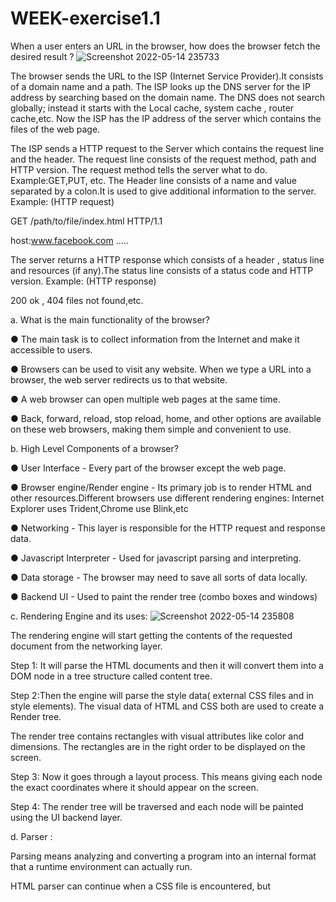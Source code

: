 # WEEK-exercise1.1


When a user enters an URL in the browser, how does the browser fetch the desired result ?
![Screenshot 2022-05-14 235733](https://user-images.githubusercontent.com/93928124/168444401-4dbdff76-e2b6-4a1c-8e1d-b80145e068c7.png)

The browser sends the URL to the ISP (Internet Service Provider).It consists of a domain name and a path. The ISP looks up the DNS server for the IP address by searching based on the domain name. The DNS does not search globally; instead it starts with the Local cache, system cache , router cache,etc. Now the ISP has the IP address of the server which contains the files of the web page.

The ISP sends a HTTP request to the Server which contains the request line and the header. The request line consists of the request method, path and HTTP version. The request method tells the server what to do. Example:GET,PUT, etc. The Header line consists of a name and value separated by a colon.It is used to give additional information to the server. Example: (HTTP request)

GET /path/to/file/index.html HTTP/1.1

host:www.facebook.com …..

The server returns a HTTP response which consists of a header , status line and resources (if any).The status line consists of a status code and HTTP version. Example: (HTTP response)

200 ok , 404 files not found,etc.

a. What is the main functionality of the browser?

● The main task is to collect information from the Internet and make it accessible to users.

● Browsers can be used to visit any website. When we type a URL into a browser, the web server redirects us to that website.

● A web browser can open multiple web pages at the same time.

● Back, forward, reload, stop reload, home, and other options are available on these web browsers, making them simple and convenient to use.

b. High Level Components of a browser?

● User Interface - Every part of the browser except the web page.

● Browser engine/Render engine - Its primary job is to render HTML and other resources.Different browsers use different rendering engines: Internet Explorer uses Trident,Chrome use Blink,etc

● Networking - This layer is responsible for the HTTP request and response data.

● Javascript Interpreter - Used for javascript parsing and interpreting.

● Data storage - The browser may need to save all sorts of data locally.

● Backend UI - Used to paint the render tree (combo boxes and windows)

c. Rendering Engine and its uses:
![Screenshot 2022-05-14 235808](https://user-images.githubusercontent.com/93928124/168444414-e14065c0-7b6e-4ac3-a898-49cef28a598f.png)

The rendering engine will start getting the contents of the requested document from the networking layer.

Step 1: It will parse the HTML documents and then it will convert them into a DOM node in a tree structure called content tree.

Step 2:Then the engine will parse the style data( external CSS files and in style elements). The visual data of HTML and CSS both are used to create a Render tree.

The render tree contains rectangles with visual attributes like color and dimensions. The rectangles are in the right order to be displayed on the screen.

Step 3: Now it goes through a layout process. This means giving each node the exact coordinates where it should appear on the screen.

Step 4: The render tree will be traversed and each node will be painted using the UI backend layer.

d. Parser :

Parsing means analyzing and converting a program into an internal format that a runtime environment can actually run.

HTML parser can continue when a CSS file is encountered, but <script> tags without an async or defer attribute blocks rendering, and pauses parsing of HTML.When the browser encounters CSS styles, it parses the text into the CSS Object Model (CSSOM). The browser then creates a render tree from both these structures to be able to paint the content to the screen.JavaScript parsing is done during compile time or whenever the parser is invoked, such as during a call to a method.

The output tree (the "parse tree") is a tree of DOM elements and attribute nodes. DOM is short for Document Object Model. It is the object presentation of the HTML document and the interface of HTML elements to the outside world like JavaScript.

e. Script processing:

The script processor executes Javascript code to process an event. The processor can be configured by embedding Javascript in your configuration file.

f. Tree construction :
![Screenshot 2022-05-14 235626](https://user-images.githubusercontent.com/93928124/168444424-a9a1e427-009b-4fb4-b4df-75f6bb7dd7c4.png)

Starting at the root of the DOM tree, traverse each visible node.Some nodes are not visible (for example, script tags, meta tags, and so on) and some nodes hidden via CSS are omitted since they are not reflected in the rendered output.

For each visible node, find the appropriate matching CSSOM rules and apply them.

Display visible nodes with content and their CSS styles.

g. Order of script processing:

Any code inside the head and body of your page that is not inside a function or object will run as the page is loading — as soon as the page has loaded sufficiently to access that code.

Code Assigned to Event Handlers and Listeners.

Functions Attached to Events on Page Elements.

h. Layout and Painting:

With the render tree we can proceed to the "layout" stage.To figure out the exact size and position of each object on the page, the browser begins at the root of the render tree and traverses it.The output of the layout process is a "box model," which precisely captures the exact position and size of each element within the viewport (all of the relative measurements are converted to absolute pixels on the screen).

Finally, now that we know which nodes are visible, and their computed styles and geometry, we can pass this information to the final stage, which converts each node in the render tree to actual pixels on the screen. This step is often referred to as "painting" or "rasterizing."
